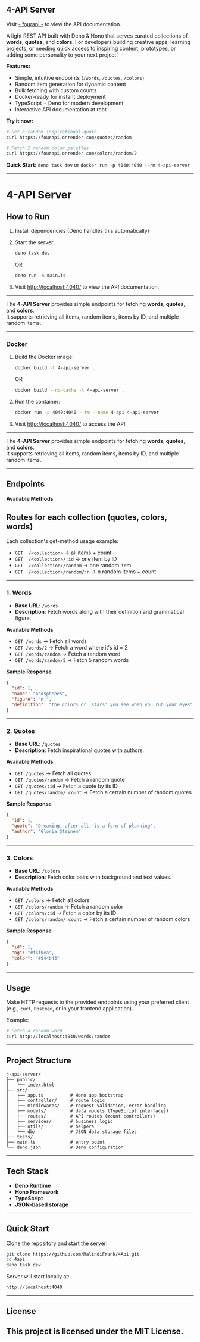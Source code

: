 ## **4-API Server**   

Visit [- fourapi -](https://fourapi.onrender.com) to view the API documentation.     

A light REST API built with Deno & Hono that serves curated collections of **words**, **quotes**, and **colors**. For developers building creative apps, learning projects, or needing quick access to inspiring content, prototypes, or adding some personality to your next project!

 **Features:**
-  Simple, intuitive endpoints (`/words`, `/quotes`, `/colors`)
-  Random item generation for dynamic content
-  Bulk fetching with custom counts
-  Docker-ready for instant deployment
-  TypeScript + Deno for modern development
-  Interactive API documentation at root

**Try it now:**
```bash
# Get a random inspirational quote
curl https://fourapi.onrender.com/quotes/random

# Fetch 2 random color palettes
curl https://fourapi.onrender.com/colors/random/2
```

**Quick Start:** `deno task dev` or `docker run -p 4040:4040 --rm 4-api-server`

----------------------

# 4-API Server

## How to Run
1. Install dependencies (Deno handles this automatically)
2. Start the server:
   ```bash
   deno task dev
   ```
   OR
   ```bash
   deno run -A main.ts
   ```

3. Visit [http://localhost:4040/](http://localhost:4040/) to view the API documentation.

---

The **4-API Server** provides simple endpoints for fetching **words**, **quotes**, and **colors**.  
It supports retrieving all items, random items, items by ID, and multiple random items.

---

### Docker
1. Build the Docker image:
   ```bash
   docker build -t 4-api-server .
   ```
   OR 
   ```bash
   docker build --no-cache -t 4-api-server .
   ```

2. Run the container:
   ```bash
   docker run -p 4040:4040 --rm --name 4-api 4-api-server
   ```

3. Visit [http://localhost:4040/](http://localhost:4040/) to access the API.

---

The **4-API Server** provides simple endpoints for fetching **words**, **quotes**, and **colors**.  
It supports retrieving all items, random items, items by ID, and multiple random items.

---

## Endpoints

**Available Methods** 

Routes for each collection (quotes, colors, words)
--------------------------------------------------
Each collection's get-method usage example:
*  `GET  /<collection>`            → all items + count
*  `GET  /<collection>/:id`         → one item by ID
*  `GET  /<collection>/random`     → one random item
*  `GET  /<collection>/random/:n`  → n random items + count

---

### 1. Words
- **Base URL**: `/words`
- **Description**: Fetch words along with their definition and grammatical figure.

**Available Methods**

- `GET /words` → Fetch all words  
- `GET /words/2` → Fetch a word where it's id = 2 
- `GET /words/random` → Fetch a random word  
- `GET /words/random/5` → Fetch 5 random words  

**Sample Response**
```json
{
  "id": 1,
  "name": "phosphenes",
  "figure": "n.",
  "definition": "the colors or 'stars' you see when you rub your eyes"
}
```

---

### 2. Quotes

* **Base URL**: `/quotes`
* **Description**: Fetch inspirational quotes with authors.

**Available Methods**

* `GET /quotes` → Fetch all quotes
* `GET /quotes/random` → Fetch a random quote
* `GET /quotes/:id` → Fetch a quote by its ID
* `GET /quotes/random/:count` → Fetch a certain number of random quotes

**Sample Response**

```json
{
  "id": 1,
  "quote": "Dreaming, after all, is a form of planning",
  "author": "Gloria Steinem"
}
```

---

### 3. Colors

* **Base URL**: `/colors`
* **Description**: Fetch color pairs with background and text values.

**Available Methods**

* `GET /colors` → Fetch all colors
* `GET /colors/random` → Fetch a random color
* `GET /colors/:id` → Fetch a color by its ID
* `GET /colors/random/:count` → Fetch a certain number of random colors

**Sample Response**

```json
{
  "id": 1,
  "bg": "#f4f0ea",
  "color": "#544b43" 
}
```

---

## Usage

Make HTTP requests to the provided endpoints using your preferred client (e.g., `curl`, `Postman`, or in your frontend application).

Example:

```bash
# Fetch a random word
curl http://localhost:4040/words/random
```

---

## Project Structure

```
4-api-server/
├── public/
│   └── index.html
├── src/
│   ├── app.ts          # Hono app bootstrap
│   ├── controller/     # route logic
│   ├── middlewares/    # request validation, error handling
│   ├── models/         # data models (TypeScript interfaces)
│   ├── routes/         # API routes (mount controllers)
│   ├── services/       # business logic
│   ├── utils/          # helpers
│   └── db/             # JSON data storage files
├── tests/
├── main.ts             # entry point
└── deno.json           # Deno configuration
```

---

## Tech Stack

* **Deno Runtime**
* **Hono Framework**
* **TypeScript**
* **JSON-based storage**

---

## Quick Start

Clone the repository and start the server:

```bash
git clone https://github.com/MalindiFrank/4Api.git
cd 4api
deno task dev
```

Server will start locally at:

```
http://localhost:4040
```

---

## License

This project is licensed under the **MIT License**.
---
